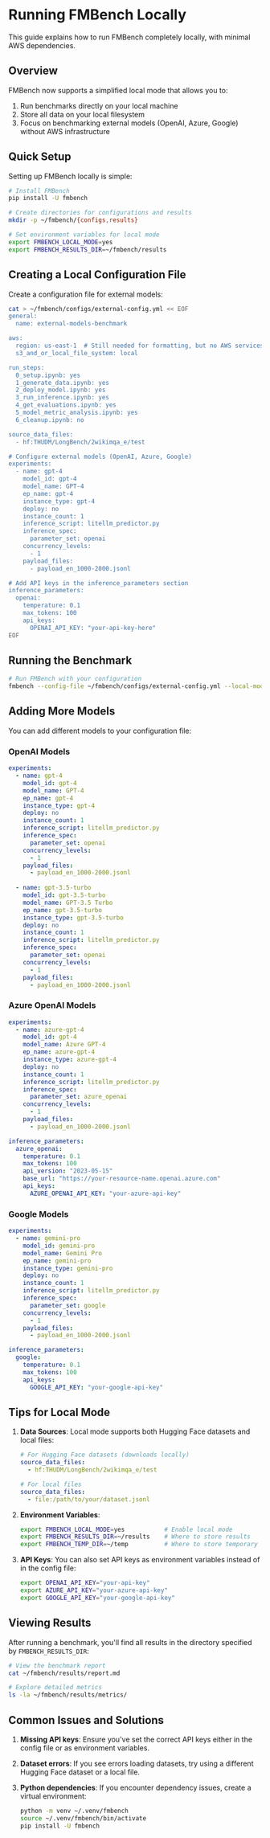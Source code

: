 # Running FMBench Locally

This guide explains how to run FMBench completely locally, with minimal AWS dependencies.

## Overview

FMBench now supports a simplified local mode that allows you to:
1. Run benchmarks directly on your local machine
2. Store all data on your local filesystem
3. Focus on benchmarking external models (OpenAI, Azure, Google) without AWS infrastructure

## Quick Setup

Setting up FMBench locally is simple:

```bash
# Install FMBench
pip install -U fmbench

# Create directories for configurations and results
mkdir -p ~/fmbench/{configs,results}

# Set environment variables for local mode
export FMBENCH_LOCAL_MODE=yes
export FMBENCH_RESULTS_DIR=~/fmbench/results
```

## Creating a Local Configuration File

Create a configuration file for external models:

```bash
cat > ~/fmbench/configs/external-config.yml << EOF
general:
  name: external-models-benchmark

aws:
  region: us-east-1  # Still needed for formatting, but no AWS services used
  s3_and_or_local_file_system: local

run_steps:
  0_setup.ipynb: yes
  1_generate_data.ipynb: yes
  2_deploy_model.ipynb: yes
  3_run_inference.ipynb: yes
  4_get_evaluations.ipynb: yes
  5_model_metric_analysis.ipynb: yes
  6_cleanup.ipynb: no

source_data_files:
  - hf:THUDM/LongBench/2wikimqa_e/test

# Configure external models (OpenAI, Azure, Google)
experiments:
  - name: gpt-4
    model_id: gpt-4
    model_name: GPT-4
    ep_name: gpt-4
    instance_type: gpt-4
    deploy: no
    instance_count: 1
    inference_script: litellm_predictor.py
    inference_spec:
      parameter_set: openai
    concurrency_levels:
      - 1
    payload_files:
      - payload_en_1000-2000.jsonl

# Add API keys in the inference_parameters section
inference_parameters:
  openai:
    temperature: 0.1
    max_tokens: 100
    api_keys:
      OPENAI_API_KEY: "your-api-key-here"
EOF
```

## Running the Benchmark

```bash
# Run FMBench with your configuration
fmbench --config-file ~/fmbench/configs/external-config.yml --local-mode yes
```

## Adding More Models

You can add different models to your configuration file:

### OpenAI Models

```yaml
experiments:
  - name: gpt-4
    model_id: gpt-4
    model_name: GPT-4
    ep_name: gpt-4
    instance_type: gpt-4
    deploy: no
    instance_count: 1
    inference_script: litellm_predictor.py
    inference_spec:
      parameter_set: openai
    concurrency_levels:
      - 1
    payload_files:
      - payload_en_1000-2000.jsonl
      
  - name: gpt-3.5-turbo
    model_id: gpt-3.5-turbo
    model_name: GPT-3.5 Turbo
    ep_name: gpt-3.5-turbo
    instance_type: gpt-3.5-turbo
    deploy: no
    instance_count: 1
    inference_script: litellm_predictor.py
    inference_spec:
      parameter_set: openai
    concurrency_levels:
      - 1
    payload_files:
      - payload_en_1000-2000.jsonl
```

### Azure OpenAI Models

```yaml
experiments:
  - name: azure-gpt-4
    model_id: gpt-4
    model_name: Azure GPT-4
    ep_name: azure-gpt-4
    instance_type: azure-gpt-4
    deploy: no
    instance_count: 1
    inference_script: litellm_predictor.py
    inference_spec:
      parameter_set: azure_openai
    concurrency_levels:
      - 1
    payload_files:
      - payload_en_1000-2000.jsonl

inference_parameters:
  azure_openai:
    temperature: 0.1
    max_tokens: 100
    api_version: "2023-05-15"
    base_url: "https://your-resource-name.openai.azure.com"
    api_keys:
      AZURE_OPENAI_API_KEY: "your-azure-api-key"
```

### Google Models

```yaml
experiments:
  - name: gemini-pro
    model_id: gemini-pro
    model_name: Gemini Pro
    ep_name: gemini-pro
    instance_type: gemini-pro
    deploy: no
    instance_count: 1
    inference_script: litellm_predictor.py
    inference_spec:
      parameter_set: google
    concurrency_levels:
      - 1
    payload_files:
      - payload_en_1000-2000.jsonl

inference_parameters:
  google:
    temperature: 0.1
    max_tokens: 100
    api_keys:
      GOOGLE_API_KEY: "your-google-api-key"
```

## Tips for Local Mode

1. **Data Sources**: Local mode supports both Hugging Face datasets and local files:
   ```yaml
   # For Hugging Face datasets (downloads locally)
   source_data_files:
     - hf:THUDM/LongBench/2wikimqa_e/test

   # For local files
   source_data_files:
     - file:/path/to/your/dataset.jsonl
   ```

2. **Environment Variables**:
   ```bash
   export FMBENCH_LOCAL_MODE=yes           # Enable local mode
   export FMBENCH_RESULTS_DIR=~/results    # Where to store results
   export FMBENCH_TEMP_DIR=~/temp          # Where to store temporary files
   ```

3. **API Keys**: You can also set API keys as environment variables instead of in the config file:
   ```bash
   export OPENAI_API_KEY="your-api-key"
   export AZURE_API_KEY="your-azure-api-key"
   export GOOGLE_API_KEY="your-google-api-key"
   ```

## Viewing Results

After running a benchmark, you'll find all results in the directory specified by `FMBENCH_RESULTS_DIR`:
```bash
# View the benchmark report
cat ~/fmbench/results/report.md

# Explore detailed metrics
ls -la ~/fmbench/results/metrics/
```

## Common Issues and Solutions

1. **Missing API keys**: Ensure you've set the correct API keys either in the config file or as environment variables.

2. **Dataset errors**: If you see errors loading datasets, try using a different Hugging Face dataset or a local file.

3. **Python dependencies**: If you encounter dependency issues, create a virtual environment:
   ```bash
   python -m venv ~/.venv/fmbench
   source ~/.venv/fmbench/bin/activate
   pip install -U fmbench
   ```